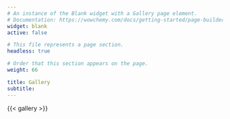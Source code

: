 ```yaml
---
# An instance of the Blank widget with a Gallery page element.
# Documentation: https://wowchemy.com/docs/getting-started/page-builder/
widget: blank
active: false

# This file represents a page section.
headless: true

# Order that this section appears on the page.
weight: 66

title: Gallery
subtitle:
---
```


{{< gallery >}}
